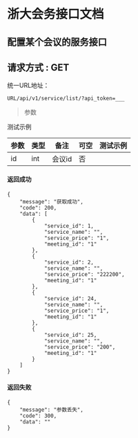 
# 浙大会务接口文档

## 配置某个会议的服务接口
## 请求方式 : GET

统一URL地址：

```
URL/api/v1/service/list/?api_token=___
```


> 参数

测试示例

| 参数 | 类型 | 备注 | 可空 | 测试示例 |
| --- | --- | --- | --- | --- |
|id|int|会议id|否||


#### 返回成功
```
{
    "message": "获取成功",
    "code": 200,
    "data": [
        {
            "service_id": 1,
            "service_name": "",
            "service_price": "1",
            "meeting_id": "1"
        },
        {
            "service_id": 2,
            "service_name": "",
            "service_price": "222200",
            "meeting_id": "1"
        },
        {
            "service_id": 24,
            "service_name": "",
            "service_price": "1",
            "meeting_id": "1"
        },
        {
            "service_id": 25,
            "service_name": "",
            "service_price": "200",
            "meeting_id": "1"
        }
    ]
}
```
#### 返回失败
```
{
    "message": "参数丢失",
    "code": 300,
    "data": ""
}

```

